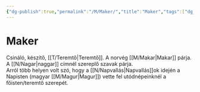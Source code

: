 ```yaml
---
{"dg-publish":true,"permalink":"/M/Maker/","title":"Maker","tags":["dg_uploaded"],"created":"2023-11-22T01:07","updated":"2023-11-22T01:07"}
---
```



# Maker

Csináló, készítő, [[T/Teremtő\|Teremtő]]. A norvég [[M/Makar\|Makar]] párja. A [[N/Nagar\|naggar]] címnél szereplő szavak párja.  
Arról több helyen volt szó, hogy a [[N/Napvallás\|Napvallás]]ok idején a Napisten (magyar [[M/Magur\|Magur]]) vette fel utódnépeinknél a főisten/teremtő szerepét.  